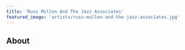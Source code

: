 ```yaml
---
title: 'Russ Mullen And The Jazz Associates'
featured_image: 'artists/russ-mullen-and-the-jazz-associates.jpg'
---
```


## About


